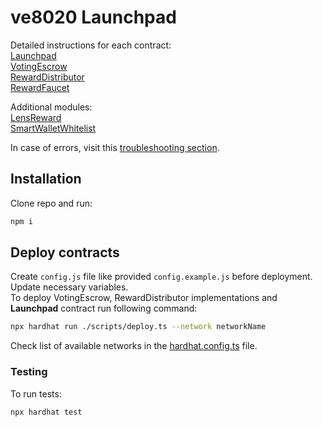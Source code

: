 # ve8020 Launchpad

Detailed instructions for each contract:  
[Launchpad](./docs/1_Launchpad.md)  
[VotingEscrow](./docs/2_VotingEscrow.md)  
[RewardDistributor](./docs/3_RewardDistributor.md)  
[RewardFaucet](./docs/4_RewardFaucet.md)  

Additional modules:  
[LensReward](./docs/misc_docs/LensReward.md)  
[SmartWalletWhitelist](./docs/misc_docs/SmartWalletWhitelist.md)  


In case of errors, visit this [troubleshooting section](./docs/misc_docs/Troubleshooting.md).


## Installation
Clone repo and run:  

```sh
npm i
```


## Deploy contracts
Create `config.js` file like provided `config.example.js` before deployment. Update necessary variables.  
To deploy VotingEscrow, RewardDistributor implementations and **Launchpad** contract run following command:  
```sh
npx hardhat run ./scripts/deploy.ts --network networkName
```
Check list of available networks in the [hardhat.config.ts](./hardhat.config.ts) file.


### Testing
To run tests:  
```sh
npx hardhat test  
```

